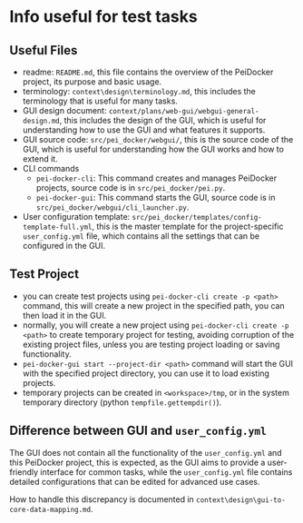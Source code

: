 # Info useful for test tasks

## Useful Files

- readme: `README.md`, this file contains the overview of the PeiDocker project, its purpose and basic usage.
- terminology: `context\design\terminology.md`, this includes the terminology that is useful for many tasks.
- GUI design document: `context/plans/web-gui/webgui-general-design.md`, this includes the design of the GUI, which is useful for understanding how to use the GUI and what features it supports.
- GUI source code: `src/pei_docker/webgui/`, this is the source code of the GUI, which is useful for understanding how the GUI works and how to extend it.
- CLI commands
    - `pei-docker-cli`: This command creates and manages PeiDocker projects, source code is in `src/pei_docker/pei.py`.
    - `pei-docker-gui`: This command starts the GUI, source code is in `src/pei_docker/webgui/cli_launcher.py`.
- User configuration template: `src/pei_docker/templates/config-template-full.yml`, this is the master template for the project-specific `user_config.yml` file, which contains all the settings that can be configured in the GUI.
  
## Test Project

- you can create test projects using `pei-docker-cli create -p <path>` command, this will create a new project in the specified path, you can then load it in the GUI.
- normally, you will create a new project using `pei-docker-cli create -p <path>` to create temporary project for testing, avoiding corruption of the existing project files, unless you are testing project loading or saving functionality.
- `pei-docker-gui start --project-dir <path>` command will start the GUI with the specified project directory, you can use it to load existing projects.
- temporary projects can be created in `<workspace>/tmp`, or in the system temporary directory (python `tempfile.gettempdir()`).

## Difference between GUI and `user_config.yml`

The GUI does not contain all the functionality of the `user_config.yml` and this PeiDocker project, this is expected, as the GUI aims to provide a user-friendly interface for common tasks, while the `user_config.yml` file contains detailed configurations that can be edited for advanced use cases.

How to handle this discrepancy is documented in `context\design\gui-to-core-data-mapping.md`.